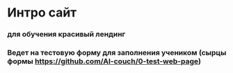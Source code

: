 # Интро сайт
### для обучения красивый лендинг 
### Ведет на тестовую форму для заполнения учеником (сырцы формы https://github.com/AI-couch/0-test-web-page)


